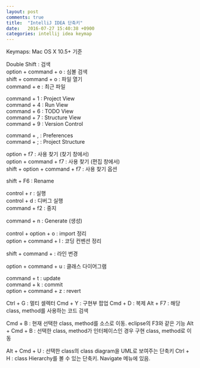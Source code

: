 ```yaml
---
layout: post
comments: true
title:  "IntelliJ IDEA 단축키"
date:   2016-07-27 15:40:38 +0900
categories: intellij idea keymap
---
```

Keymaps: Mac OS X 10.5+ 기준

Double Shift : 검색  
option + command + o : 심볼 검색  
shift + command + o : 파일 열기  
command + e : 최근 파일  

command + 1 : Project View  
command + 4 : Run View  
command + 6 : TODO View  
command + 7 : Structure View  
command + 9 : Version Control  

command + , : Preferences  
command + ; : Project Structure

option + f7 : 사용 찾기 (찾기 창에서)  
option + command + f7 : 사용 찾기 (편집 창에서)  
shift + option + command + f7 : 사용 찾기 옵션  

shift + F6 : Rename

control + r : 실행  
control + d : 디버그 실행  
command + f2 : 중지  

command + n : Generate (생성)  

control + option + o : import 정리  
option + command + l : 코딩 컨벤션 정리  

shift + command + <down> : 라인 번경  

option + command + u : 클래스 다이어그램  

command + t : update  
command + k : commit  
option + command + z : revert

Ctrl + G : 멀티 셀렉터
Cmd + Y : 구현부 팝업
Cmd + D : 복제
Alt + F7 : 해당 class, method를 사용하는 코드 검색

Cmd + B : 현재 선택한 class, method를 소스로 이동. eclipse의 F3와 같은 기능
Alt + Cmd + B : 선택한 class, method가 인터페이스인 경우 구현 class, method로 이동

Alt + Cmd + U : 선택한 class의 class diagram을 UML로 보여주는 단축키
Ctrl + H : class Hierarchy를 볼 수 있는 단축키. Navigate 메뉴에 있음.
